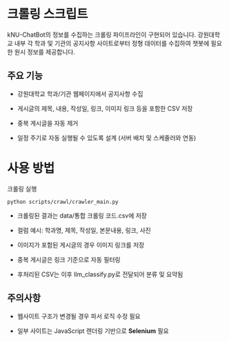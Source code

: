 # 크롤링 스크립트
kNU-ChatBot의 정보를 수집하는 크롤링 파이프라인이 구현되어 있습니다. 강원대학교 내부 각 학과 및 기관의 공지사항 사이트로부터 정형 데이터를 수집하여 챗봇에 필요한 원시 정보를 제공합니다.

## 주요 기능
- 강원대학교 학과/기관 웹페이지에서 공지사항 수집

- 게시글의 제목, 내용, 작성일, 링크, 이미지 링크 등을 포함한 CSV 저장

- 중복 게시글을 자동 제거

- 일정 주기로 자동 실행될 수 있도록 설계 (서버 배치 및 스케줄러와 연동)

# 사용 방법
크롤링 실행
```
python scripts/crawl/crawler_main.py
```
- 크롤링된 결과는 data/통합 크롤링 코드.csv에 저장

- 컬럼 예시: 학과명, 제목, 작성일, 본문내용, 링크, 사진

- 이미지가 포함된 게시글의 경우 이미지 링크를 저장

- 중복 게시글은 링크 기준으로 자동 필터링

- 후처리된 CSV는 이후 llm_classify.py로 전달되어 분류 및 요약됨

## 주의사항
- 웹사이트 구조가 변경될 경우 파서 로직 수정 필요

- 일부 사이트는 JavaScript 렌더링 기반으로 <strong>Selenium</strong> 필요